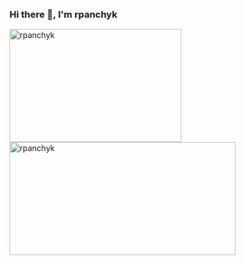 ### Hi there 👋, I'm rpanchyk
<img align="left" src="https://github-readme-stats.vercel.app/api/top-langs?username=rpanchyk&show_icons=true&locale=en&layout=compact" alt="rpanchyk" width="304" height="200"/>
<img align="center" src="https://github-readme-stats.vercel.app/api?username=rpanchyk&show_icons=true&locale=en" alt="rpanchyk" width="400" height="200"/>
